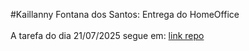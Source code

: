 #Kaillanny Fontana dos Santos: Entrega do HomeOffice<br><br>
A tarefa do dia 21/07/2025 segue em: [link repo]([https://github.com/kai-fontana/SKILLO---Projetos_ALURA_log_prog_funcoes_e_listas](https://github.com/kai-fontana/museu-java))

